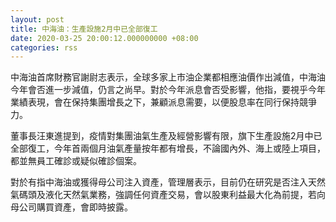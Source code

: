 ```yaml
---
layout: post
title: 中海油：生產設施2月中已全部復工
date: 2020-03-25 20:00:12.000000000 +08:00
categories: rss
---
```


中海油首席財務官謝尉志表示，全球多家上市油企業都相應油價作出減值，中海油今年會否進一步減值，仍言之尚早。對於今年派息會否受影響，他指，要視乎今年業績表現，會在保持集團增長之下，兼顧派息需要，以便股息率在同行保持競爭力。

董事長汪東進提到，疫情對集團油氣生產及經營影響有限，旗下生產設施2月中已全部復工，今年首兩個月油氣產量按年都有增長，不論國內外、海上或陸上項目，都並無員工確診或疑似確診個案。

對於有指中海油或獲得母公司注入資產，管理層表示，目前仍在研究是否注入天然氣碼頭及液化天然氣業務，強調任何資產交易，會以股東利益最大化為前提，若向母公司購買資產，會即時披露。
